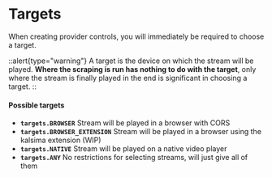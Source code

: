 # Targets

When creating provider controls, you will immediately be required to choose a target.

::alert{type="warning"}
A target is the device on which the stream will be played.
**Where the scraping is run has nothing to do with the target**, only where the stream is finally played in the end is significant in choosing a target.
::

#### Possible targets
- **`targets.BROWSER`** Stream will be played in a browser with CORS
- **`targets.BROWSER_EXTENSION`** Stream will be played in a browser using the kalsima extension (WIP)
- **`targets.NATIVE`** Stream will be played on a native video player
- **`targets.ANY`** No restrictions for selecting streams, will just give all of them
